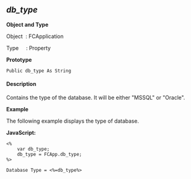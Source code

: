 _db_type_
---------

**Object and Type**

Object  : FCApplication

Type     : Property

**Prototype**

```
Public db_type As String
```

#### Description

Contains the type of the database. It will be either "MSSQL" or "Oracle".

**Example**

The following example displays the type of database.

**JavaScript:**
```
<%
	var db_type;
	db_type = FCApp.db_type;
%>

Database Type = <%=db_type%>
```